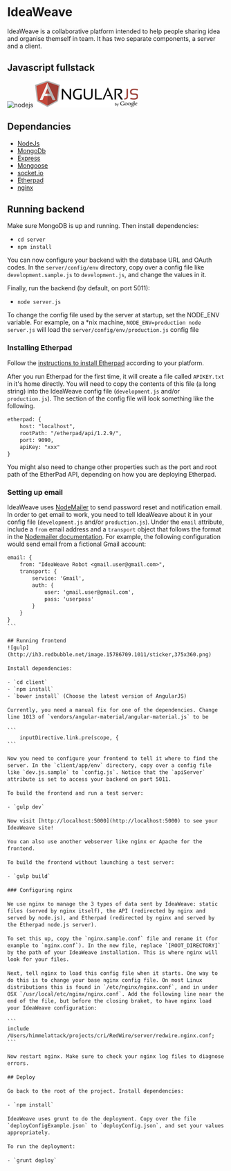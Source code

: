 # IdeaWeave 

IdeaWeave is a collaborative platform intended to help people sharing idea and organise themself in team. It has two separate components, a server and a client.

## Javascript fullstack
![nodejs](http://nodejs.org/images/logos/nodejs.png)
![Angularjs](https://raw.githubusercontent.com/angular/angular.js/master/images/logo/AngularJS.exports/AngularJS-small.png)

## Dependancies
- [NodeJs](http://nodejs.org/)
- [MongoDb](http://www.mongodb.org/) 
- [Express](http://expressjs.com/)
- [Mongoose](http://mongoosejs.com/)
- [socket.io](http://socket.io/)
- [Etherpad](http://etherpad.org/)
- [nginx](http://nginx.org/)

## Running backend

Make sure MongoDB is up and running. Then install dependencies:

- `cd server`
- `npm install`

You can now configure your backend with the database URL and OAuth codes. In the `server/config/env` directory, copy over a config file like `development.sample.js` to `development.js`, and change the values in it.  

Finally, run the backend (by default, on port 5011):

- `node server.js`

To change the config file used by the server at startup, set the NODE_ENV variable. For example, on a *nix machine,  `NODE_ENV=production node server.js` will load the `server/config/env/production.js` config file

### Installing Etherpad

Follow the [instructions to install Etherpad](https://github.com/ether/etherpad-lite#installation) according to your platform. 

After you run Etherpad for the first time, it will create a file called `APIKEY.txt` in it's home directly. You will need to copy the contents of this file (a long string) into the IdeaWeave config file (`development.js` and/or `production.js`). The section of the config file will look something like the following.

```
etherpad: {
    host: "localhost",
    rootPath: "/etherpad/api/1.2.9/",
    port: 9090,
    apiKey: "xxx"
}
```

You might also need to change other properties such as the port and root path of the EtherPad API, depending on how you are deploying Etherpad.

### Setting up email

IdeaWeave uses [NodeMailer](http://www.nodemailer.com/) to send password reset and notification email. In order to get email to work, you need to tell IdeaWeave about it in your config file (`development.js` and/or `production.js`). Under the `email` attribute, include a `from` email address and a `transport` object that follows the format in the [Nodemailer documentation](http://www.nodemailer.com/). For example, the following configuration would send email from a fictional Gmail account:

````
email: {
    from: "IdeaWeave Robot <gmail.user@gmail.com>",
    transport: {
        service: 'Gmail',
        auth: {
            user: 'gmail.user@gmail.com',
            pass: 'userpass'
        }
    }
}
```

## Running frontend
![gulp](http://ih3.redbubble.net/image.15786709.1011/sticker,375x360.png)

Install dependencies:

- `cd client`
- `npm install`
- `bower install` (Choose the latest version of AngularJS)

Currently, you need a manual fix for one of the dependencies. Change line 1013 of `vendors/angular-material/angular-material.js` to be 

```
    inputDirective.link.pre(scope, {
```

Now you need to configure your frontend to tell it where to find the server. In the `client/app/env` directory, copy over a config file like `dev.js.sample` to `config.js`. Notice that the `apiServer` attribute is set to access your backend on port 5011.

To build the frontend and run a test server:

- `gulp dev`

Now visit [http://localhost:5000](http://localhost:5000) to see your IdeaWeave site!

You can also use another webserver like nginx or Apache for the frontend.

To build the frontend without launching a test server: 

- `gulp build`

### Configuring nginx

We use nginx to manage the 3 types of data sent by IdeaWeave: static files (served by nginx itself), the API (redirected by nginx and served by node.js), and Etherpad (redirected by nginx and served by the Etherpad node.js server).

To set this up, copy the `nginx.sample.conf` file and rename it (for example to `nginx.conf`). In the new file, replace `[ROOT_DIRECTORY]` by the path of your IdeaWeave installation. This is where nginx will look for your files.

Next, tell nginx to load this config file when it starts. One way to do this is to change your base nginx config file. On most Linux distributions this is found in `/etc/nginx/nginx.conf`, and in under OSX `/usr/local/etc/nginx/nginx.conf`. Add the following line near the end of the file, but before the closing braket, to have nginx load your IdeaWeave configuration:

```
include /Users/himmelattack/projects/cri/RedWire/server/redwire.nginx.conf;
```

Now restart nginx. Make sure to check your nginx log files to diagnose errors.

## Deploy

Go back to the root of the project. Install dependencies:

- `npm install`

IdeaWeave uses grunt to do the deployment. Copy over the file `deployConfigExample.json` to `deployConfig.json`, and set your values appropriately. 

To run the deployment: 

- `grunt deploy`
